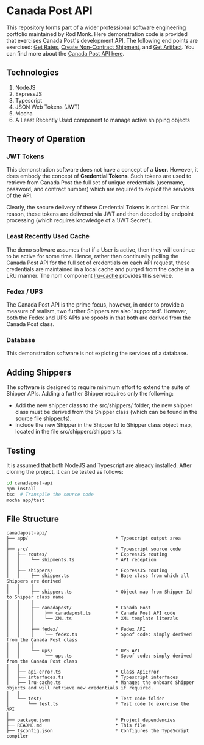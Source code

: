 # Canada Post API
This repository forms part of a wider professional software engineering portfolio maintained by Rod Monk.  Here demonstration code is provided that exercises Canada Post's development API. The following end points are exercised: [Get Rates](https://www.canadapost.ca/cpo/mc/business/productsservices/developers/services/rating/getrates/default.jsf), [Create Non-Contract Shipment](https://www.canadapost.ca/cpo/mc/business/productsservices/developers/services/onestepshipping/createshipment.jsf), and [Get Artifact](https://www.canadapost.ca/cpo/mc/business/productsservices/developers/services/shippingmanifest/shipmentartifact.jsf).  You can find more about the [Canada Post API here](https://www.canadapost.ca/cpo/mc/business/productsservices/developers/services/onestepshipping/default.jsf). 

## Technologies
<ol>
<li>NodeJS</li>
<li>ExpressJS</li>
<li>Typescript</li>
<li>JSON Web Tokens (JWT)</li>
<li>Mocha</li>
<li>A Least Recently Used component to manage active shipping objects</li>
</ol>

## Theory of Operation

### JWT Tokens
This demonstration software does not have a concept of a <b>User</b>.  However, it does embody the concept of <b>Credential Tokens</b>.  Such tokens are used to retrieve from Canada Post the full set of unique credentials (username, password, and contract number) which are required to exploit the services of the API.

Clearly, the secure delivery of these Credential Tokens is critical.  For this reason, these tokens are delivered via JWT and then decoded by endpoint processing (which requires knowledge of a 'JWT Secret').

### Least Recently Used Cache
The demo software assumes that if a User is active, then they will continue to be active for some time.  Hence, rather than continually polling the Canada Post API for the full set of credentials on each API request, these credentials are maintained in a local cache and purged from the cache in a LRU manner.  The npm component [lru-cache](https://www.npmjs.com/package/lru-cache) provides this service.

### Fedex / UPS
The Canada Post API is the prime focus, however, in order to provide a measure of realism, two further Shippers are also 'supported'.  However, both the Fedex and UPS APIs are spoofs in that both are derived from the Canada Post class.

### Database
This demonstration software is not exploting the services of a database.

## Adding Shippers
The software is designed to require minimum effort to extend the suite of Shipper APIs.  Adding a further Shipper requires only the following:
<ul>
<li>Add the new shipper class to the src/shippers/ folder; the new shipper class must be derived from the Shipper class (which can be found in the source file shipper.ts).</li>
<li>Include the new Shipper in the Shipper Id to Shipper class object map, located in the file src/shippers/shippers.ts.</li>
</ul>

## Testing
It is assumed that both NodeJS and Typescript are already installed.  After cloning the project, it can be tested as follows:
```bash
cd canadapost-api
npm install
tsc  # Transpile the source code
mocha app/test
```
## File Structure
```
canadapost-api/
├── app/                                * Typescript output area
│
├── src/                                * Typescript source code
│   ├── routes/                         * ExpressJS routing
│   │    └── shipments.ts               * API reception
│   │
│   ├── shippers/                       * ExpressJS routing
│   │    ├── shipper.ts                 * Base class from which all Shippers are derived
│   │    │
│   │    ├── shippers.ts                * Object map from Shipper Id to Shipper class name
│   │    │
│   │    ├── canadapost/                * Canada Post
│   │    │    ├── canadapost.ts         * Canada Post API code
│   │    │    └── XML.ts                * XML template literals
│   │    │
│   │    ├── fedex/                     * Fedex API
│   │    │    └── fedex.ts              * Spoof code: simply derived from the Canada Post class
│   │    │
│   │    └── ups/                       * UPS API
│   │         └── ups.ts                * Spoof code: simply derived from the Canada Post class
│   │
│   ├── api-error.ts                    * Class ApiError
│   ├── interfaces.ts                   * Typescript interfaces
│   ├── lru-cache.ts                    * Manages the onboard Shipper objects and will retrieve new credentials if required.
│   │
│   └── test/                           * Test code folder
│       └── test.ts                     * Test code to exercise the API
│   
├── package.json                        * Project dependencies
├── README.md                           * This file
├── tsconfig.json                       * Configures the TypeScript compiler
```
